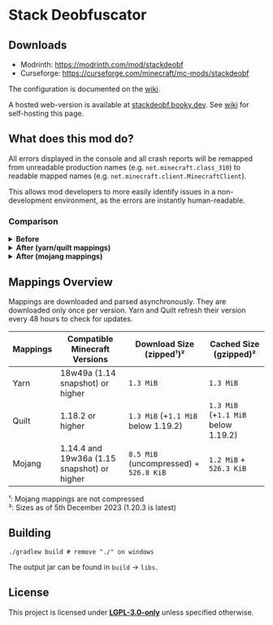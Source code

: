 # Stack Deobfuscator

## Downloads

- Modrinth: https://modrinth.com/mod/stackdeobf
- Curseforge: https://curseforge.com/minecraft/mc-mods/stackdeobf

The configuration is documented on the [wiki](https://github.com/booky10/StackDeobfuscator/wiki/Configuration).

A hosted web-version is available at [stackdeobf.booky.dev](https://stackdeobf.booky.dev/).
See [wiki](https://github.com/booky10/StackDeobfuscator/wiki/Web-Remapping#installation-self-hosting) for self-hosting
this page.

## What does this mod do?

All errors displayed in the console and all crash reports will be remapped from unreadable production names (e.g.
`net.minecraft.class_310`) to readable mapped names (e.g. `net.minecraft.client.MinecraftClient`).

This allows mod developers to more easily identify issues in a non-development environment, as the errors are instantly
human-readable.

### Comparison

<details>
<summary><b>Before</b></summary>

> ```
> [23:13:08] [Render thread/ERROR]: Reported exception thrown!
> net.minecraft.class_148: Manually triggered debug crash
>          at net.minecraft.class_309.method_1474(class_309.java:509) ~[client-intermediary.jar:?]
>          at net.minecraft.class_310.method_1574(class_310.java:1955) ~[client-intermediary.jar:?]
>          at net.minecraft.class_310.method_1523(class_310.java:1180) ~[client-intermediary.jar:?]
>          at net.minecraft.class_310.method_1514(class_310.java:801) ~[client-intermediary.jar:?]
>          at net.minecraft.client.main.Main.main(Main.java:237) ~[minecraft-1.19.4-client.jar:?]
>          at net.fabricmc.loader.impl.game.minecraft.MinecraftGameProvider.launch(MinecraftGameProvider.java:462) ~[fabric-loader-0.14.18.jar:?]
>          at net.fabricmc.loader.impl.launch.knot.Knot.launch(Knot.java:74) ~[fabric-loader-0.14.18.jar:?]
>          at net.fabricmc.loader.impl.launch.knot.KnotClient.main(KnotClient.java:23) ~[fabric-loader-0.14.18.jar:?]
>          at org.prismlauncher.launcher.impl.StandardLauncher.launch(StandardLauncher.java:88) ~[NewLaunch.jar:?]
>          at org.prismlauncher.EntryPoint.listen(EntryPoint.java:126) ~[NewLaunch.jar:?]
>          at org.prismlauncher.EntryPoint.main(EntryPoint.java:71) ~[NewLaunch.jar:?]
> Caused by: java.lang.Throwable: Manually triggered debug crash
>          at net.minecraft.class_309.method_1474(class_309.java:506) ~[client-intermediary.jar:?]
>          ... 10 more
> ```

</details>
<details>
<summary><b>After (yarn/quilt mappings)</b></summary>

> ```
> [23:11:25] [Render thread/ERROR]: Reported exception thrown!
> net.minecraft.util.crash.CrashException: Manually triggered debug crash
>          at net.minecraft.client.Keyboard.pollDebugCrash(Keyboard.java:509) ~[client-intermediary.jar:?]
>          at net.minecraft.client.MinecraftClient.tick(MinecraftClient.java:1955) ~[client-intermediary.jar:?]
>          at net.minecraft.client.MinecraftClient.render(MinecraftClient.java:1180) ~[client-intermediary.jar:?]
>          at net.minecraft.client.MinecraftClient.run(MinecraftClient.java:801) ~[client-intermediary.jar:?]
>          at net.minecraft.client.main.Main.main(Main.java:237) ~[minecraft-1.19.4-client.jar:?]
>          at net.fabricmc.loader.impl.game.minecraft.MinecraftGameProvider.launch(MinecraftGameProvider.java:462) ~[fabric-loader-0.14.18.jar:?]
>          at net.fabricmc.loader.impl.launch.knot.Knot.launch(Knot.java:74) ~[fabric-loader-0.14.18.jar:?]
>          at net.fabricmc.loader.impl.launch.knot.KnotClient.main(KnotClient.java:23) ~[fabric-loader-0.14.18.jar:?]
>          at org.prismlauncher.launcher.impl.StandardLauncher.launch(StandardLauncher.java:88) ~[NewLaunch.jar:?]
>          at org.prismlauncher.EntryPoint.listen(EntryPoint.java:126) ~[NewLaunch.jar:?]
>          at org.prismlauncher.EntryPoint.main(EntryPoint.java:71) ~[NewLaunch.jar:?]
> Caused by: java.lang.Throwable: Manually triggered debug crash
>          at net.minecraft.client.Keyboard.pollDebugCrash(Keyboard.java:506) ~[client-intermediary.jar:?]
>          ... 10 more
> ```

</details>
<details>
<summary><b>After (mojang mappings)</b></summary>

> ```
> [23:04:12] [Render thread/ERROR]: Reported exception thrown!
> net.minecraft.ReportedException: Manually triggered debug crash
>          at net.minecraft.client.KeyboardHandler.tick(KeyboardHandler.java:509) ~[client-intermediary.jar:?]
>          at net.minecraft.client.Minecraft.tick(Minecraft.java:1955) ~[client-intermediary.jar:?]
>          at net.minecraft.client.Minecraft.runTick(Minecraft.java:1180) ~[client-intermediary.jar:?]
>          at net.minecraft.client.Minecraft.run(Minecraft.java:801) ~[client-intermediary.jar:?]
>          at net.minecraft.client.main.Main.main(Main.java:237) ~[minecraft-1.19.4-client.jar:?]
>          at net.fabricmc.loader.impl.game.minecraft.MinecraftGameProvider.launch(MinecraftGameProvider.java:462) ~[fabric-loader-0.14.18.jar:?]
>          at net.fabricmc.loader.impl.launch.knot.Knot.launch(Knot.java:74) ~[fabric-loader-0.14.18.jar:?]
>          at net.fabricmc.loader.impl.launch.knot.KnotClient.main(KnotClient.java:23) ~[fabric-loader-0.14.18.jar:?]
>          at org.prismlauncher.launcher.impl.StandardLauncher.launch(StandardLauncher.java:88) ~[NewLaunch.jar:?]
>          at org.prismlauncher.EntryPoint.listen(EntryPoint.java:126) ~[NewLaunch.jar:?]
>          at org.prismlauncher.EntryPoint.main(EntryPoint.java:71) ~[NewLaunch.jar:?]
> Caused by: java.lang.Throwable: Manually triggered debug crash
>          at net.minecraft.client.KeyboardHandler.tick(KeyboardHandler.java:506) ~[client-intermediary.jar:?]
>          ... 10 more
> ```

</details>

## Mappings Overview

Mappings are downloaded and parsed asynchronously. They are downloaded only once per version.
Yarn and Quilt refresh their version every 48 hours to check for updates.

| Mappings | Compatible Minecraft Versions               | Download Size (zipped¹)²               | Cached Size (gzipped)²              |
|----------|---------------------------------------------|----------------------------------------|-------------------------------------|
| Yarn     | 18w49a (1.14 snapshot) or higher            | `1.3 MiB`                              | `1.3 MiB`                           |
| Quilt    | 1.18.2 or higher                            | `1.3 MiB` (+`1.1 MiB` below 1.19.2)    | `1.3 MiB` (+`1.1 MiB` below 1.19.2) |
| Mojang   | 1.14.4 and 19w36a (1.15 snapshot) or higher | `8.5 MiB` (uncompressed) + `526.8 KiB` | `1.2 MiB` + `526.3 KiB`             |

¹: Mojang mappings are not compressed<br>
²: Sizes as of 5th December 2023 (1.20.3 is latest)

## Building

```shell
./gradlew build # remove "./" on windows
```

The output jar can be found in `build` → `libs`.

## License

This project is licensed under [**LGPL-3.0-only**](./COPYING.LESSER) unless specified otherwise.
